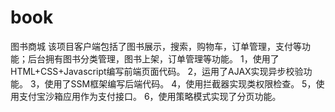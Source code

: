 # book
图书商城
该项目客户端包括了图书展示，搜索，购物车，订单管理，支付等功能；后台拥有图书分类管理，图书上架，订单管理等功能。
1，使用了HTML+CSS+Javascript编写前端页面代码。
2，运用了AJAX实现异步校验功能。
3，使用了SSM框架编写后端代码。
4，使用拦截器实现类权限检查。
5，使用支付宝沙箱应用作为支付接口。
6，使用策略模式实现了分页功能。
